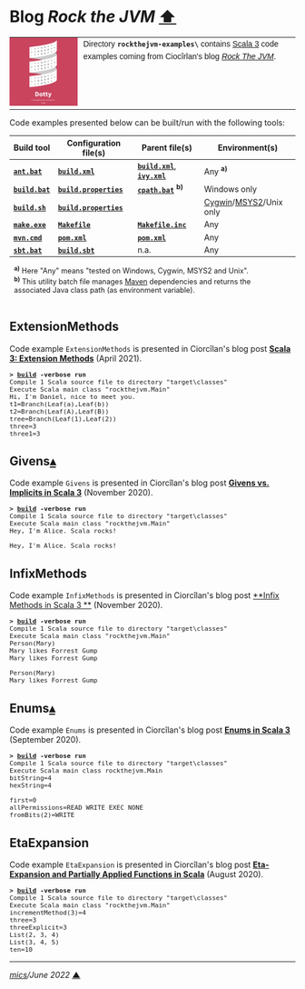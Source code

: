 # <span id="top">Blog <i>Rock the JVM</i></span> <span style="size:30%;"><a href="../README.md">⬆</a></span>

<table style="font-family:Helvetica,Arial;font-size:14px;line-height:1.6;">
  <tr>
  <td style="border:0;padding:0 10px 0 0;min-width:120px;">
    <a href="https://dotty.epfl.ch/" rel="external"><img style="border:0;width:120px;" src="../docs/images/dotty.png" alt="Dotty project" /></a>
  </td>
  <td style="border:0;padding:0;vertical-align:text-top;">
    Directory <strong><code>rockthejvm-examples\</code></strong> contains <a href="https://dotty.epfl.ch/" rel="external">Scala 3</a> code examples coming from Ciocîrlan's blog <a href="https://blog.rockthejvm.com/" rel="external"><i>Rock The JVM</i></a>.
  </td>
  </tr>
</table>

Code examples presented below can be built/run with the following tools:

| Build tool                    | Configuration file(s)                    | Parent file(s)                               | Environment(s) |
|-------------------------------|------------------------------------------|----------------------------------------------|---------|
| [**`ant.bat`**][apache_ant_cli]   | [**`build.xml`**](Enums/build.xml) | [**`build.xml`**](./build.xml), [**`ivy.xml`**](ivy.xml) | Any <sup><b>a)</b></sup> |
| [**`build.bat`**](Enums/build.bat) | [**`build.properties`**](Enums/project/build.properties) | [**`cpath.bat`**](./cpath.bat) <sup><b>b)</b></sup>              | Windows only |
| [**`build.sh`**](Enums/build.sh) | [**`build.properties`**](Enums/project/build.properties) |                   | [Cygwin]/[MSYS2]/Unix only |
| [**`make.exe`**][gmake_cli]       | [**`Makefile`**](Enums/Makefile)   | [**`Makefile.inc`**](./Makefile.inc)         | Any|
| [**`mvn.cmd`**][apache_maven_cli] | [**`pom.xml`**](Enums/pom.xml)     | [**`pom.xml`**](./pom.xml)                   | Any |
| [**`sbt.bat`**][sbt_cli]          | [**`build.sbt`**](Enums/build.sbt) | n.a.                                         | Any |
<div style="margin:0 10% 0 8px;font-size:90%;">
<sup><b>a)</b></sup> Here "Any" means "tested on Windows, Cygwin, MSYS2 and Unix".<br/>
<sup><b>b)</b></sup> This utility batch file manages <a href="https://maven.apache.org/" rel="external">Maven</a> dependencies and returns the associated Java class path (as environment variable).<br/>&nbsp;</div>

## <span id="extension-methods">ExtensionMethods</span>

Code example `ExtensionMethods` is presented in Ciorcîlan's blog post [**Scala 3: Extension Methods**](https://blog.rockthejvm.com/scala-3-extension-methods/) (April 2021).

<pre style="font-size:80%;">
<b>&gt; <a href="./ExtensionMethods/build.bat">build</a> -verbose run</b>
Compile 1 Scala source file to directory "target\classes"
Execute Scala main class "rockthejvm.Main"
Hi, I'm Daniel, nice to meet you.
t1=Branch(Leaf(a),Leaf(b))
t2=Branch(Leaf(A),Leaf(B))
tree=Branch(Leaf(1),Leaf(2))
three=3
three1=3
</pre>

## <span id="givens">Givens</span>[**&#x25B4;**](#top)

Code example `Givens` is presented in Ciorcîlan's blog post [**Givens vs. Implicits in Scala 3**](https://blog.rockthejvm.com/givens-vs-implicits/) (November 2020).

<pre style="font-size:80%;">
<b>&gt; <a href="./Givens/build.bat">build</a> -verbose run</b>
Compile 1 Scala source file to directory "target\classes"
Execute Scala main class "rockthejvm.Main"
Hey, I'm Alice. Scala rocks!

Hey, I'm Alice. Scala rocks!
</pre>

## <span id="infix-methods">InfixMethods</span>

Code example `InfixMethods` is presented in Ciorcîlan's blog post [**Infix Methods in Scala 3 **](https://blog.rockthejvm.com/scala-3-infix-methods/) (November 2020).

<pre style="font-size:80%;">
<b>&gt; <a href="./InfixMethods/build.bat">build</a> -verbose run</b>
Compile 1 Scala source file to directory "target\classes"
Execute Scala main class "rockthejvm.Main"
Person(Mary)
Mary likes Forrest Gump
Mary likes Forrest Gump

Person(Mary)
Mary likes Forrest Gump
</pre>

## <span id="enums">Enums</span>[**&#x25B4;**](#top)

Code example `Enums` is presented in Ciorcîlan's blog post [**Enums in Scala 3**](https://blog.rockthejvm.com/enums-scala-3/) (September 2020).

<pre style="font-size:80%;">
<b>&gt; <a href="./Enums/build.bat">build</a> -verbose run</b>
Compile 1 Scala source file to directory "target\classes"
Execute Scala main class rockthejvm.Main
bitString=4
hexString=4
&nbsp;
first=0
allPermissions=READ WRITE EXEC NONE
fromBits(2)=WRITE
</pre>

## <span id="eta-expansion">EtaExpansion</span>

Code example `EtaExpansion` is presented in Ciorcîlan's blog post [**Eta-Expansion and Partially Applied Functions in Scala**](https://blog.rockthejvm.com/eta-expansion-and-paf/) (August 2020).

<pre style="font-size:80%;">
<b>&gt; <a href="./EtaExpansion/build.bat">build</a> -verbose run</b>
Compile 1 Scala source file to directory "target\classes"
Execute Scala main class "rockthejvm.Main"
incrementMethod(3)=4
three=3
threeExplicit=3
List(2, 3, 4)
List(3, 4, 5)
ten=10
</pre>

***

*[mics](https://lampwww.epfl.ch/~michelou/)/June 2022* [**&#9650;**](#top)
<span id="bottom">&nbsp;</span>

<!-- link refs -->

[apache_ant_cli]: https://ant.apache.org/manual/running.html
[apache_ant_faq]: https://ant.apache.org/faq.html#ant-name
[apache_ant_ivy]: https://ant.apache.org/ivy/
[apache_ant_ivy_relnotes]: https://ant.apache.org/ivy/history/2.5.0/release-notes.html
[apache_foundation]: https://maven.apache.org/docs/history.html
[apache_history]: https://ant.apache.org/faq.html#history
[apache_maven_about]: https://maven.apache.org/what-is-maven.html
[apache_maven_cli]: https://maven.apache.org/ref/3.6.3/maven-embedder/cli.html
[bash]: https://en.wikipedia.org/wiki/Bash_(Unix_shell)
[bazel_cli]: https://docs.bazel.build/versions/master/command-line-reference.html
[cfr_releases]: https://www.benf.org/other/cfr/
[cygwin]: https://cygwin.com/install.html
[gmake_cli]: http://www.glue.umd.edu/lsf-docs/man/gmake.html
[gradle_groovy]: https://www.groovy-lang.org/
[gradle_app_plugin]: https://docs.gradle.org/current/userguide/application_plugin.html#header
[gradle_cli]: https://docs.gradle.org/current/userguide/command_line_interface.html
[gradle_java_plugin]: https://docs.gradle.org/current/userguide/java_plugin.html
[gradle_plugins]: https://docs.gradle.org/current/userguide/plugins.html
[gradle_wrapper]: https://docs.gradle.org/current/userguide/gradle_wrapper.html
[lightbend]: https://www.lightbend.com/
[microsoft_powershell]: https://docs.microsoft.com/en-us/powershell/scripting/getting-started/getting-started-with-windows-powershell?view=powershell-6
[make]: https://en.wikipedia.org/wiki/Make_(software)
[man1_diff]: https://www.linux.org/docs/man1/diff.html
[mill_cli]: https://www.lihaoyi.com/mill/#command-line-tools
[mvn_cli]: https://maven.apache.org/ref/3.6.3/maven-embedder/cli.html
[msys2]: https://www.msys2.org/
[sbt_cli]: https://www.scala-sbt.org/1.x/docs/Command-Line-Reference.html
[sbt_docs_defs]: https://www.scala-sbt.org/1.0/docs/Basic-Def.html
[scala]: https://www.scala-lang.org/
[scala3_home]: https://dotty.epfl.ch/
[windows_stderr]: https://support.microsoft.com/en-us/help/110930/redirecting-error-messages-from-command-prompt-stderr-stdout
[zip_archive]: https://www.howtogeek.com/178146/
